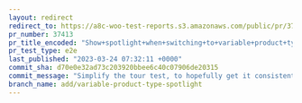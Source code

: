 ```yaml
---
layout: redirect
redirect_to: https://a8c-woo-test-reports.s3.amazonaws.com/public/pr/37413/e2e/index.html
pr_number: 37413
pr_title_encoded: "Show+spotlight+when+switching+to+variable+product+type"
pr_test_type: e2e
last_published: "2023-03-24 07:32:11 +0000"
commit_sha: d70e0e32ad73c203920bbee6c40c07906de20315
commit_message: "Simplify the tour test, to hopefully get it consistently passing"
branch_name: add/variable-product-type-spotlight
---
```

